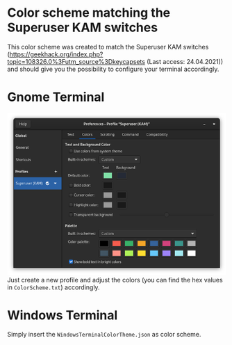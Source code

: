 # Color scheme matching the Superuser KAM switches

This color scheme was created to match the Superuser KAM switches (https://geekhack.org/index.php?topic=108326.0%3Futm_source%3Dkeycapsets (Last access: 24.04.2021)) and should give you the possibility to configure your terminal accordingly.

# Gnome Terminal

![Screenshot of the Settings in Gnome Terminal](./docu/GnomeTerminal.png)
Just create a new profile and adjust the colors (you can find the hex values in `ColorScheme.txt`) accordingly.

# Windows Terminal
Simply insert the `WindowsTerminalColorTheme.json` as color scheme.